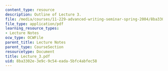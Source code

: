 ```yaml
---
content_type: resource
description: Outline of Lecture 3.
file: /media/courses/11-229-advanced-writing-seminar-spring-2004/8ba3302e3e9c9c54eada5bfc4abfec58_Lecture_3.pdf
file_type: application/pdf
learning_resource_types:
- Lecture Notes
ocw_type: OCWFile
parent_title: Lecture Notes
parent_type: CourseSection
resourcetype: Document
title: Lecture_3.pdf
uid: 8ba3302e-3e9c-9c54-eada-5bfc4abfec58
---
```


